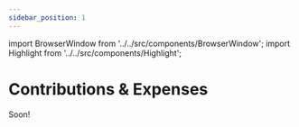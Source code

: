 ```yaml
---
sidebar_position: 1
---
```


import BrowserWindow from '../../src/components/BrowserWindow';
import Highlight from '../../src/components/Highlight';

# Contributions & Expenses

Soon!
